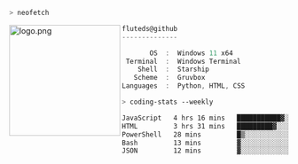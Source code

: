 ```zsh
> neofetch
```

<!--img align="left" src="https://github.com/fluteds.png" alt="logo.png" width="200"/>-->
<img align="left" src="https://external-content.duckduckgo.com/iu/?u=https%3A%2F%2F78.media.tumblr.com%2F975fca5f82161b190efdcaa05ffbd4ec%2Ftumblr_p6q6m9TJF01x3p3jmo1_500.png&f=1&nofb=1" alt="logo.png" width="200"/>

```csharp
fluteds@github
--------------

       OS  :  Windows 11 x64
 Terminal  :  Windows Terminal
    Shell  :  Starship
   Scheme  :  Gruvbox
Languages  :  Python, HTML, CSS
```

```zsh
> coding-stats --weekly
```

<!--START_SECTION:waka-->

```txt
JavaScript   4 hrs 16 mins   ███████████▓░░░░░░░░░░░░░   46.19 %
HTML         3 hrs 31 mins   █████████▓░░░░░░░░░░░░░░░   38.08 %
PowerShell   28 mins         █▒░░░░░░░░░░░░░░░░░░░░░░░   05.21 %
Bash         13 mins         ▓░░░░░░░░░░░░░░░░░░░░░░░░   02.39 %
JSON         12 mins         ▓░░░░░░░░░░░░░░░░░░░░░░░░   02.32 %
```

<!--END_SECTION:waka-->
